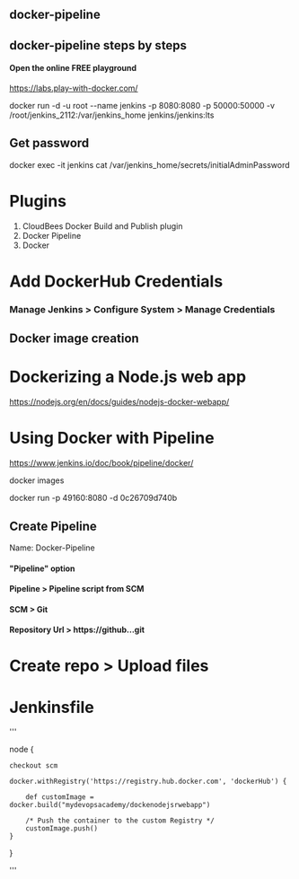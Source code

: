 ## docker-pipeline
## docker-pipeline steps by steps

#### Open the online FREE playground
https://labs.play-with-docker.com/

docker run -d -u root --name jenkins -p 8080:8080 -p 50000:50000 -v /root/jenkins_2112:/var/jenkins_home jenkins/jenkins:lts

## Get password
docker exec -it jenkins cat /var/jenkins_home/secrets/initialAdminPassword

# Plugins
1. CloudBees Docker Build and Publish plugin
2. Docker Pipeline 
3. Docker

# Add DockerHub Credentials

### Manage Jenkins > Configure System > Manage Credentials



## Docker image creation

# Dockerizing a Node.js web app
https://nodejs.org/en/docs/guides/nodejs-docker-webapp/

# Using Docker with Pipeline
https://www.jenkins.io/doc/book/pipeline/docker/


docker images

docker run -p 49160:8080 -d 0c26709d740b

## Create Pipeline

Name: Docker-Pipeline
#### "Pipeline" option
#### Pipeline > Pipeline script from SCM
#### SCM > Git
#### Repository Url > https://github...git


# Create repo > Upload files

# Jenkinsfile

'''

node {

    checkout scm

    docker.withRegistry('https://registry.hub.docker.com', 'dockerHub') {

        def customImage = docker.build("mydevopsacademy/dockenodejsrwebapp")

        /* Push the container to the custom Registry */
        customImage.push()
    }
}

'''





